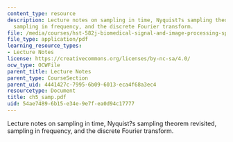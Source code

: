```yaml
---
content_type: resource
description: Lecture notes on sampling in time, Nyquist?s sampling theorem revisited,
  sampling in frequency, and the discrete Fourier transform.
file: /media/courses/hst-582j-biomedical-signal-and-image-processing-spring-2007/54ae74896b15e34e9e7fea0d94c17777_ch5_samp.pdf
file_type: application/pdf
learning_resource_types:
- Lecture Notes
license: https://creativecommons.org/licenses/by-nc-sa/4.0/
ocw_type: OCWFile
parent_title: Lecture Notes
parent_type: CourseSection
parent_uid: 4441427c-7995-6b09-6013-eca4f68a3ec4
resourcetype: Document
title: ch5_samp.pdf
uid: 54ae7489-6b15-e34e-9e7f-ea0d94c17777
---
```

Lecture notes on sampling in time, Nyquist?s sampling theorem revisited, sampling in frequency, and the discrete Fourier transform.
